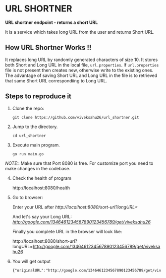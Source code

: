 # URL SHORTNER
**URL shortner endpoint - returns a short URL**

It is a service which takes long URL from the user and returns Short URL. 

## How URL Shortner Works !!
It replaces long URL by randomly generated characters of size 10. 
It stores both Short and Long URL in the local file, `url.properties`.
If `url.properties`  file is not present then creates new, otherwise write to the existing ones.
The advantage of saving Short URL and Long URL in the file is to retrieved that same Short URL correspondiing to Long URL. 


## Steps to reproduce it
1) Clone the repo:
    
    `git clone https://github.com/viveksahu26/url_shortner.git`

2) Jump to the directory.

    `cd url_shortner`

3) Execute main program. 

    `go run main.go`

*NOTE:*: Make sure that Port 8080 is free. For customize port you need to make changes in the codebase.

4) Check the health of program

    http://localhost:8080/health

5)  Go to browser:
    
    Enter your URL after *http://localhost:8080/sort-url?longURL=*

    And let's say your Long URL: *http://google.com/1346461234567890123456789/get/viveksahu26*

    Finally you complete URL in the browser will look like:

    http://localhost:8080/short-url?longURL=http://google.com/1346461234567890123456789/get/viveksahu26

3) You will get output

    ```
    {"originalURL":"http://google.com/1346461234567890123456789/get/viveksahu26","shortURL":"http://localhost:8080/xtNFxaBwCG"}
    ```
